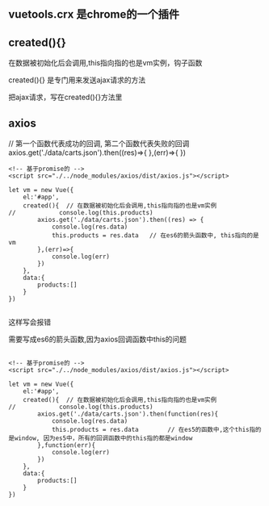
## vuetools.crx 是chrome的一个插件


## created(){}

在数据被初始化后会调用,this指向指的也是vm实例，钩子函数

created(){} 是专门用来发送ajax请求的方法

把ajax请求，写在created(){}方法里


## axios

// 第一个函数代表成功的回调, 第二个函数代表失败的回调
axios.get('./data/carts.json').then((res)=>{
},(err)=>{
})

```
<!-- 基于promise的 -->
<script src="./../node_modules/axios/dist/axios.js"></script>

let vm = new Vue({
    el:'#app',
    created(){  // 在数据被初始化后会调用,this指向指的也是vm实例
//            console.log(this.products)
        axios.get('./data/carts.json').then((res) => {
            console.log(res.data)
            this.products = res.data   // 在es6的箭头函数中, this指向的是vm
        },(err)=>{
            console.log(err)
        })
    },
    data:{
        products:[]
    }
})


```

这样写会报错

需要写成es6的箭头函数,因为axios回调函数中this的问题

```

<!-- 基于promise的 -->
<script src="./../node_modules/axios/dist/axios.js"></script>

let vm = new Vue({
    el:'#app',
    created(){  // 在数据被初始化后会调用,this指向指的也是vm实例
//            console.log(this.products)
        axios.get('./data/carts.json').then(function(res){
            console.log(res.data)
            this.products = res.data        // 在es5的函数中,这个this指的是window, 因为es5中，所有的回调函数中的this指的都是window
        },function(err){
            console.log(err)
        })
    },
    data:{
        products:[]
    }
})

```